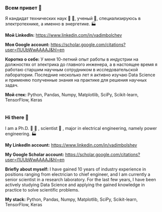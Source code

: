 ### Всем привет 👋

Я кандидат технических наук :triangular_ruler: :notebook:, ученый :microscope:, специализируюсь в электротехнике, а именно в энергетике. :factory:

**Мой LinkedIn:** https://www.linkedin.com/in/vadimbolchev

**Моя Google account:** https://scholar.google.com/citations?user=I1UUbWwAAAAJ&hl=en

**Коротко о себе:**
У меня 10-летний опыт работы в индустрии на должностях от электрика до главного инженера, а в настоящее время я работаю старшим научным сотрудником в исследовательской лаборатории. Последние несколько лет я активно изучаю Data Science и применяю полученные знания на практике для решения научных задач.

**Мой стек:**
Python, Pandas, Numpy, Matplotlib, SciPy, Scikit-learn, TensorFlow, Keras

#
### Hi there 👋

I am a Ph.D. :triangular_ruler: :notebook: , scientist :microscope: , major in electrical engineering, namely power engineering. :factory:

**My  LinkedIn account:** https://www.linkedin.com/in/vadimbolshev

**My Google Scholar account:** https://scholar.google.com/citations?user=I1UUbWwAAAAJ&hl=en

**Briefly about myself:**
I have gained 10 years of industry experience in positions ranging from electrician to chief engineer, and I am currently a senior scientist in a research laboratory. For the last few years, I have been actively studying Data Science and applying the gained knowledge in practice to solve scientific problems.

**My stack:**
Python, Pandas, Numpy, Matplotlib, SciPy, Scikit-learn, TensorFlow, Keras
